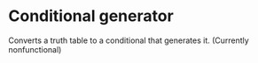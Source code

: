 # Conditional generator

Converts a truth table to a conditional that generates it. (Currently nonfunctional)